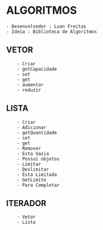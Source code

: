 
 
# ALGORITMOS

    - Desenvolvedor : Luan Freitas
    - Ideia : Biblioteca de Algoritmos

  ## VETOR
  
        - Criar
        - getCapacidade
        - set
        - get
        - aumentar
        - reduzir
        
  ## LISTA   
  
        - Criar
        - Adicionar
        - getQuantidade
        - set
        - get
        - Remover
        - Esta Vazia
        - Possui objetos
        - Limitar
        - Deslimitar
        - Esta Limitada
        - GetLimite
        - Para Completar
        
  ## ITERADOR
  
        - Vetor
        - Lista
